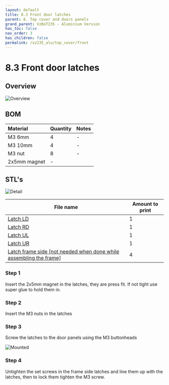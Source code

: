 ```yaml
---
layout: default
title: 8.3 Front door latches
parent: 8. Top cover and doors panels
grand_parent: VzBoT235 - Aluminium Version
has_toc: false
nav_order: 3
has_children: false
permalink: /vz235_alu/top_cover/front
---
```


# 8.3 Front door latches

## Overview
![Overview](/assets/images/manual/vz235_printed/top_cover/latches_overview.png)
<br/>

## BOM

| Material        | Quantity          | Notes |
|:-------------|:------------------|:------|
| M3 6mm           | 4 | - |
| M3 10mm | 4 | - |
| M3 nut | 8 | - |
| 2x5mm magnet | - |

## STL's
![Detail](/assets/images/manual/vz235_printed/top_cover/latches_detail.png)
<br/>

| File name | Amount to print |
|-----------|-----------------|
| <a href="https://github.com/VzBoT3D/VzBoT-Vz235/blob/main/Assemblies%20%26%20STL/Frame/Frame%20brace.stl" target="_blank">Latch LD</a> | 1 |
| <a href="https://github.com/VzBoT3D/VzBoT-Vz235/blob/main/Assemblies%20%26%20STL/Frame/Frame%20brace.stl" target="_blank">Latch RD</a> | 1 |
| <a href="https://github.com/VzBoT3D/VzBoT-Vz235/blob/main/Assemblies%20%26%20STL/Frame/Frame%20brace.stl" target="_blank">Latch UL</a> | 1 |
| <a href="https://github.com/VzBoT3D/VzBoT-Vz235/blob/main/Assemblies%20%26%20STL/Frame/Frame%20brace.stl" target="_blank">Latch UR</a> | 1 |
| <a href="https://github.com/VzBoT3D/VzBoT-Vz235/blob/main/Assemblies%20%26%20STL/Frame/Frame%20brace.stl" target="_blank">Latch frame side [not needed when done while assembling the frame]</a> | 4 |

### Step 1
Insert the 2x5mm magnet in the latches, they are press fit. If not tight use super glue to hold them in.

### Step 2
Insert the M3 nuts in the latches

### Step 3
Screw the latches to the door panels using the M3 buttonheads
<br/>

![Mounted](/assets/images/manual/vz235_printed/top_cover/latches_mounted.png)

### Step 4
Untighten the set screws in the frame side latches and line them up with the latches, then to lock them tighten the M3 screw.